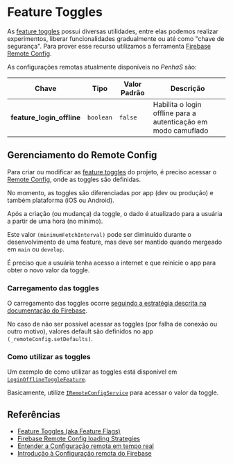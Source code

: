 #  Feature Toggles

As [feature toggles](https://pt.wikipedia.org/wiki/Feature_toggle) possui diversas utilidades, entre elas podemos realizar experimentos, liberar funcionalidades gradualmente ou até como "chave de segurança". Para prover esse recurso utilizamos a ferramenta [Firebase Remote Config](https://firebase.google.com/docs/remote-config/).

As configurações remotas atualmente disponíveis no _PenhaS_ são:

| Chave | Tipo | Valor Padrão | Descrição |
|---|---|---|---|
| **feature_login_offline** | `boolean` | `false` | Habilita o login offline para a autenticação em modo camuflado |


## Gerenciamento do Remote Config

Para criar ou modificar as [feature toggles](https://pt.wikipedia.org/wiki/Feature_toggle) do projeto, é preciso acessar o [Remote Config](https://console.firebase.google.com/u/0/project/penhas-v3/config), onde as toggles são definidas.

No momento, as toggles são diferenciadas por app (dev ou produção) e também plataforma (iOS ou Android).

Após a criação (ou mudança) da toggle, o dado é atualizado para a usuária a partir de uma hora (no mínimo).

Este valor `(minimumFetchInterval)` pode ser diminuído durante o desenvolvimento de uma feature, mas deve ser mantido quando mergeado em `main` ou `develop`.

É preciso que a usuária tenha acesso a internet e que reinicie o app para obter o novo valor da toggle.

### Carregamento das toggles

O carregamento das toggles ocorre [seguindo a estratégia descrita na documentação do Firebase](https://firebase.google.com/docs/remote-config/loading?hl=pt-br#strategy_3_load_new_values_for_next_startup).

No caso de não ser possível acessar as toggles (por falha de conexão ou outro motivo), valores default são definidos no app `(_remoteConfig.setDefaults)`.

### Como utilizar as toggles

Um exemplo de como utilizar as toggles está disponível em [`LoginOfflineToggleFeature`](/lib/app/features/authentication/domain/usecases/login_offline_toggle.dart).

Basicamente, utilize [`IRemoteConfigService`](/lib/app/core/remoteconfig/i_remote_config.dart) para acessar o valor da toggle.

## Referências

- [Feature Toggles (aka Feature Flags)](https://martinfowler.com/articles/feature-toggles.html)
- [Firebase Remote Config loading Strategies](https://firebase.google.com/docs/remote-config/loading)
- [Entender a Configuração remota em tempo real](https://firebase.google.com/docs/remote-config/real-time?hl=pt-br)
- [Introdução à Configuração remota do Firebase](https://firebase.google.com/docs/remote-config/get-started?hl=pt-br)
